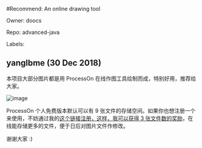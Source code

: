 #Recommend: An online drawing tool

Owner: doocs

Repo: advanced-java

Labels: 

## yanglbme (30 Dec 2018)

本项目大部分图片都是用 ProcessOn 在线作图工具绘制而成，特别好用，推荐给大家。

![image](https://user-images.githubusercontent.com/21008209/50547407-eab4ca80-0c73-11e9-91f6-44ec7da918c1.png)

ProcessOn 个人免费版本默认可以有 9 张文件的存储空间。如果你也想注册一个来使用，不妨通过我的[这个链接注册，这样，我可以获得 3 张文件数的奖励](https://www.processon.com/i/594a16f7e4b0e1bb14fe2fac)，在线能存储更多的文件，便于日后对图片文件作修改。

谢谢大家 :)

